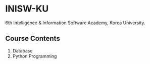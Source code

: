 # INISW-KU
6th Intelligence &amp; Information Software Academy, Korea University.

## Course Contents
1. Database
2. Python Programming
